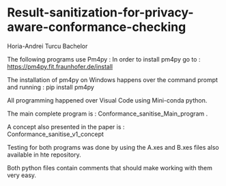 # Result-sanitization-for-privacy-aware-conformance-checking
Horia-Andrei Turcu Bachelor

The following programs use Pm4py :
In order to install pm4py go to : https://pm4py.fit.fraunhofer.de/install  

The installation of pm4py on Windows happens over the command prompt and running : pip install pm4py

All programming happened over Visual Code using Mini-conda python.

The main complete program is : Conformance_sanitise_Main_program . 

A concept also presented in the paper is : Conformance_sanitise_v1_concept

Testing for both programs was done by using the A.xes and B.xes files also available in hte repository.

Both python files contain comments that should make working with them very easy.
